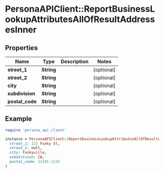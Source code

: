 # PersonaAPIClient::ReportBusinessLookupAttributesAllOfResultAddressesInner

## Properties

| Name | Type | Description | Notes |
| ---- | ---- | ----------- | ----- |
| **street_1** | **String** |  | [optional] |
| **street_2** | **String** |  | [optional] |
| **city** | **String** |  | [optional] |
| **subdivision** | **String** |  | [optional] |
| **postal_code** | **String** |  | [optional] |

## Example

```ruby
require 'persona_api_client'

instance = PersonaAPIClient::ReportBusinessLookupAttributesAllOfResultAddressesInner.new(
  street_1: 123 Funky St,
  street_2: null,
  city: Funkyville,
  subdivision: CA,
  postal_code: 12345-1234
)
```

